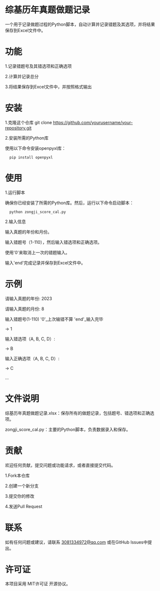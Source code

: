 # 综基历年真题做题记录
一个用于记录做题过程的Python脚本，自动计算并记录错题及其选项，并将结果保存到Excel文件中。

# 功能
  1.记录错题号及其错选项和正确选项
  
  2.计算并记录总分
  
  3.将结果保存到Excel文件中，并按照格式输出

# 安装
  1.克隆这个仓库
    git clone https://github.com/yourusername/your-repository.git
  
  2.安装所需的Python库
    
  使用以下命令安装openpyxl库：
      
      pip install openpyxl

# 使用
  1.运行脚本
  
  确保你已经安装了所需的Python库。然后，运行以下命令启动脚本：
      
      python zongji_score_cal.py
  
  2.输入信息
  
  输入真题的年份和月份。
    
  输入错题号（1-110），然后输入错选项和正确选项。
    
  使用'0'来取消上一次的错题输入。
    
  输入'end'完成记录并保存到Excel文件中。

# 示例
  
  请输入真题的年份: 2023
  
  请输入真题的月份: 8
  
  输入错题号(1-110)    '0'_上次输错不算  'end'_输入完毕
  
  -> 1
  
  输入错选项（A, B, C, D）:
  
  -> B
  
  输入正确选项（A, B, C, D）:
  
  -> C
  
  ...

# 文件说明
  综基历年真题做题记录.xlsx：保存所有的做题记录，包括题号、错选项和正确选项。
  
  zongji_score_cal.py：主要的Python脚本，负责数据录入和保存。

# 贡献
  欢迎任何贡献，提交问题或功能请求，或者直接提交代码。
  
  1.Fork本仓库
  
  2.创建一个新分支
  
  3.提交你的修改
  
  4.发送Pull Request

# 联系
  如有任何问题或建议，请联系 3081334972@qq.com 或在GitHub Issues中提出。

# 许可证
  本项目采用 MIT许可证 开源协议。
